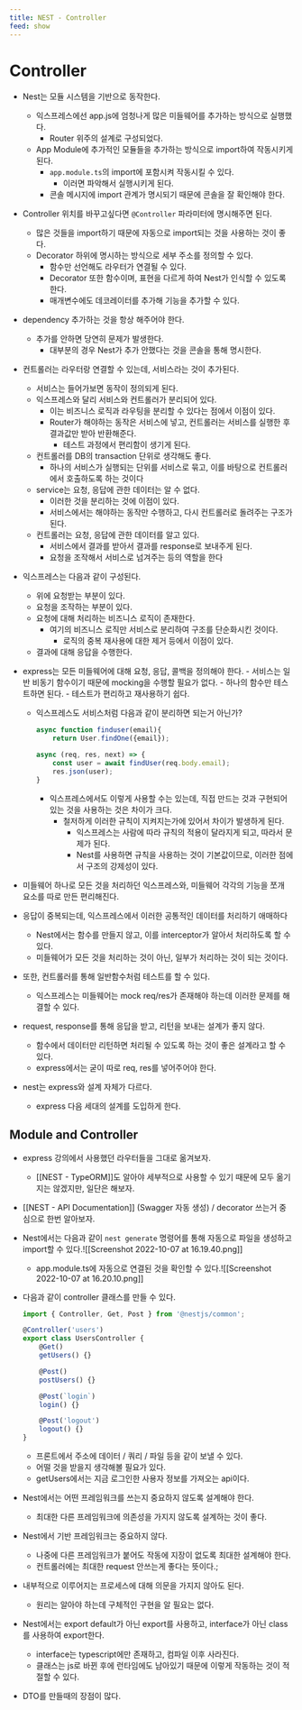 ```yaml
---
title: NEST - Controller
feed: show
---
```


# Controller
- Nest는 모듈 시스템을 기반으로 동작한다.
	- 익스프레스에선 app.js에 엄청나게 많은 미들웨어를 추가하는 방식으로 실행했다.
		- Router 위주의 설계로 구성되었다.
	- App Module에 추가적인 모듈들을 추가하는 방식으로 import하여 작동시키게 된다.
		- ```app.module.ts```의 import에 포함시켜 작동시킬 수 있다.
			- 이러면 파악해서 실행시키게 된다.
		- 콘솔 메시지에 import 관계가 명시되기 때문에 콘솔을 잘 확인해야 한다.
- Controller 위치를 바꾸고싶다면 ```@Controller``` 파라미터에 명시해주면 된다.
	- 많은 것들을 import하기 때문에 자동으로 import되는 것을 사용하는 것이 좋다.
	- Decorator 하위에 명시하는 방식으로 세부 주소를 정의할 수 있다.
		- 함수만 선언해도 라우터가 연결될 수 있다.
		- Decorator 또한 함수이며, 표현을 다르게 하여 Nest가 인식할 수 있도록 한다.
		- 매개변수에도 데코레이터를 추가해 기능을 추가할 수 있다.
- dependency 추가하는 것을 항상 해주어야 한다.
	- 추가를 안하면 당연히 문제가 발생한다.
		- 대부분의 경우 Nest가 추가 안했다는 것을 콘솔을 통해 명시한다.
	
- 컨트롤러는 라우터랑 연결할 수 있는데, 서비스라는 것이 추가된다.
	- 서비스는 들어가보면 동작이 정의되게 된다.
	- 익스프레스와 달리 서비스와 컨트롤러가 분리되어 있다.
		- 이는 비즈니스 로직과 라우팅을 분리할 수 있다는 점에서 이점이 있다.
		- Router가 해야하는 동작은 서비스에 넣고, 컨트롤러는 서비스를 실행한 후 결과값만 받아 반환해준다.
			- 테스트 과정에서 편리함이 생기게 된다.
	- 컨트롤러를 DB의 transaction 단위로 생각해도 좋다.
		- 하나의 서비스가 실행되는 단위를 서비스로 묶고, 이를 바탕으로 컨트롤러에서 호출하도록 하는 것이다
	- service는 요청, 응답에 관한 데이터는 알 수 없다.
		- 이러한 것을 분리하는 것에 이점이 있다.
		- 서비스에서는 해야하는 동작만 수행하고, 다시 컨트롤러로 돌려주는 구조가 된다.
	- 컨트롤러는 요청, 응답에 관한 데이터를 알고 있다.
		- 서비스에서 결과를 받아서 결과를 response로 보내주게 된다.
		- 요청을 조작해서 서비스로 넘겨주는 등의 역할을 한다

- 익스프레스는 다음과 같이 구성된다.
	- 위에 요청받는 부분이 있다.
	- 요청을 조작하는 부분이 있다.
	- 요청에 대해 처리하는 비즈니스 로직이 존재한다.
		- 여기의 비즈니스 로직만 서비스로 분리하여 구조를 단순화시킨 것이다.
			- 로직의 중복 재사용에 대한 제거 등에서 이점이 있다.
	- 결과에 대해 응답을 수행한다.
- express는 모든 미들웨어에 대해 요청, 응답, 콜백을 정의해야 한다.
		- 서비스는 일반 비동기 함수이기 때문에 mocking을 수행할 필요가 없다.
			- 하나의 함수만 테스트하면 된다.
			- 테스트가 편리하고 재사용하기 쉽다.
	- 익스프레스도 서비스처럼 다음과 같이 분리하면 되는거 아닌가?
		```ts
		async function finduser(email){
			return User.findOne({email});
		
		async (req, res, next) => {
			const user = await findUser(req.body.email);
			res.json(user);
		}
		```
		- 익스프레스에서도 이렇게 사용할 수는 있는데, 직접 만드는 것과 구현되어 있는 것을 사용하는 것은 차이가 크다.
			- 철저하게 이러한 규칙이 지켜지는가에 있어서 차이가 발생하게 된다.
				- 익스프레스는 사람에 따라 규칙의 적용이 달라지게 되고, 따라서 문제가 된다.
				- Nest를 사용하면 규칙을 사용하는 것이 기본값이므로, 이러한 점에서 구조의 강제성이 있다.

- 미들웨어 하나로 모든 것을 처리하던 익스프레스와, 미들웨어 각각의 기능을 쪼개 요소를 따로 만든 편리해진다.
- 응답이 중복되는데, 익스프레스에서 이러한 공통적인 데이터를 처리하기 애매하다
	- Nest에서는 함수를 만들지 않고, 이를 interceptor가 알아서 처리하도록 할 수 있다.
	- 미들웨어가 모든 것을 처리하는 것이 아닌, 일부가 처리하는 것이 되는 것이다.

- 또한, 컨트롤러를 통해 일반함수처럼 테스트를 할 수 있다.
	- 익스프레스는 미들웨어는 mock req/res가 존재해야 하는데 이러한 문제를 해결할 수 있다.
- request, response를 통해 응답을 받고, 리턴을 보내는 설계가 좋지 않다.
	- 함수에서 데이터만 리턴하면 처리될 수 있도록 하는 것이 좋은 설계라고 할 수 있다.
	- express에서는 굳이 따로 req, res를 넣어주어야 한다.
- nest는 express와 설계 자체가 다르다.
	- express 다음 세대의 설계를 도입하게 한다.

## Module and Controller
- express 강의에서 사용했던 라우터들을 그대로 옮겨보자.
	- [[NEST - TypeORM]]도 알아야 세부적으로 사용할 수 있기 때문에 모두 옮기지는 않겠지만, 일단은 해보자.
- [[NEST - API Documentation]] (Swagger 자동 생성) / decorator 쓰는거 중심으로 한번 알아보자.
- Nest에서는 다음과 같이 ```nest generate``` 명령어를 통해 자동으로 파일을 생성하고 import할 수 있다.![[Screenshot 2022-10-07 at 16.19.40.png]]
	- app.module.ts에 자동으로 연결된 것을 확인할 수 있다.![[Screenshot 2022-10-07 at 16.20.10.png]]
- 다음과 같이 controller 클래스를 만들 수 있다.
	```ts
	import { Controller, Get, Post } from '@nestjs/common';

	@Controller('users')
	export class UsersController {
	    @Get()
	    getUsers() {}
	
	    @Post()
	    postUsers() {}
	
	    @Post(`login`)
	    login() {}
	
	    @Post('logout')
	    logout() {}
	}
	```
	- 프론트에서 주소에 데이터 / 쿼리 / 파일 등을 같이 보낼 수 있다.
	- 어떨 것을 받을지 생각해볼 필요가 있다.
	- getUsers에서는 지금 로그인한 사용자 정보를 가져오는 api이다.
	
- Nest에서는 어떤 프레임워크를 쓰는지 중요하지 않도록 설계해야 한다.
	- 최대한 다른 프레임워크에 의존성을 가지지 않도록 설계하는 것이 좋다.
- Nest에서 기반 프레임워크는 중요하지 않다.
	- 나중에 다른 프레임워크가 붙어도 작동에 지장이 없도록 최대한 설계해야 한다.
	- 컨트롤러에는 최대한 request 안쓰는게 좋다는 뜻이다.;
- 내부적으로 이루어지는 프로세스에 대해 의문을 가지지 않아도 된다.
	- 원리는 알아야 하는데 구체적인 구현을 알 필요는 없다.
- Nest에서는 export default가 아닌 export를 사용하고, interface가 아닌 class를 사용하여 export한다.
	- interface는 typescript에만 존재하고, 컴파일 이후 사라진다.
	- 클래스는 js로 바뀐 후에 런타임에도 남아있기 때문에 이렇게 작동하는 것이 적절할 수 있다.
- DTO를 만들때의 장점이 많다.